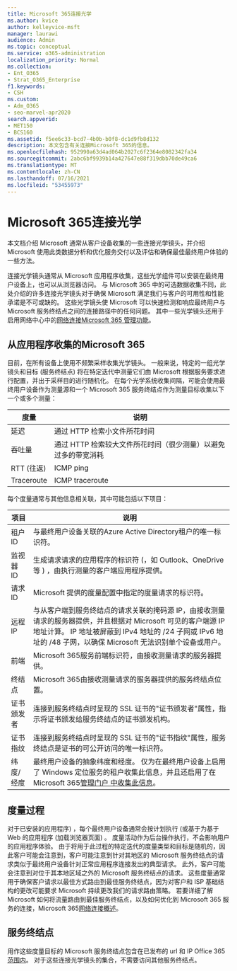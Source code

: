 ```yaml
---
title: Microsoft 365连接光学
ms.author: kvice
author: kelleyvice-msft
manager: laurawi
audience: Admin
ms.topic: conceptual
ms.service: o365-administration
localization_priority: Normal
ms.collection:
- Ent_O365
- Strat_O365_Enterprise
f1.keywords:
- CSH
ms.custom:
- Adm_O365
- seo-marvel-apr2020
search.appverid:
- MET150
- BCS160
ms.assetid: f5ee6c33-bcd7-4b0b-b0f8-dc1d9fb8d132
description: 本文包含有关连接Microsoft 365的信息。
ms.openlocfilehash: 952990a63d4ad064b2027c6f2364e8082342fa34
ms.sourcegitcommit: 2abc6bf9939b14a427647e88f319dbb70de49ca6
ms.translationtype: MT
ms.contentlocale: zh-CN
ms.lasthandoff: 07/16/2021
ms.locfileid: "53455973"
---
```

# <a name="microsoft-365-connectivity-optics"></a>Microsoft 365连接光学

本文档介绍 Microsoft 通常从客户设备收集的一些连接光学镜头，并介绍 Microsoft 使用此类数据分析和优化服务交付以及评估和确保最佳最终用户体验的一些方法。

连接光学镜头通常从 Microsoft 应用程序收集，这些光学组件可以安装在最终用户设备上，也可以从浏览器访问。 与 Microsoft 365 中的可选数据收集不同，此处介绍的许多连接光学镜头对于确保 Microsoft 满足我们与客户的可用性和性能承诺是不可或缺的。 这些光学镜头使 Microsoft 可以快速检测和响应最终用户与 Microsoft 服务终结点之间的连接路径中的任何问题。 其中一些光学镜头还用于启用网络中心中的[网络连接Microsoft 365 管理功能](office-365-network-mac-perf-overview.md)。

## <a name="optics-collected-from-microsoft-365-applications"></a>从应用程序收集的Microsoft 365

目前，在所有设备上使用不频繁采样收集光学镜头。 一般来说，特定的一组光学镜头和目标 (服务终结点) 将在特定迭代中测量它们由 Microsoft 根据服务要求进行配置，并出于采样目的进行随机化。
在每个光学系统收集间隔，可能会使用最终用户设备作为测量源和一个 Microsoft 365 服务终结点作为测量目标收集以下一个或多个测量：

| 度量 | 说明 |
| --- | --- |
| 延迟 | 通过 HTTP 检索小文件所花时间 |
| 吞吐量 | 通过 HTTP 检索较大文件所花时间（很少测量）以避免过多的带宽消耗 |
| RTT (往返)  | ICMP ping |
| Traceroute | ICMP traceroute |

每个度量通常与其他信息相关联，其中可能包括以下项目：

| 项目 | 说明 |
| --- | --- |
| 租户 ID | 与最终用户设备关联的Azure Active Directory租户的唯一标识符。 |
| 监视器 ID | 生成请求请求的应用程序的标识符 (，如 Outlook、OneDrive 等 ) ，由执行测量的客户端应用程序提供。 |
| 请求 ID | Microsoft 提供的度量配置中指定的度量请求的标识符。 |
| 远程 IP | 与从客户端到服务终结点的请求关联的掩码源 IP，由接收测量请求的服务器提供，并且根据对 Microsoft 可见的客户端源 IP 地址计算。 IP 地址被屏蔽到 IPv4 地址的 /24 子网或 IPv6 地址的 /48 子网，以确保 Microsoft 无法识别单个设备或用户。 |
| 前端 | Microsoft 365服务前端标识符，由接收测量请求的服务器提供。 |
| 终结点 | Microsoft 365由接收测量请求的服务器提供的服务终结点位置。 |
| 证书颁发者 | 连接到服务终结点时呈现的 SSL 证书的"证书颁发者"属性，指示将证书颁发给服务终结点的证书颁发机构。 |
| 证书指纹 | 连接到服务终结点时呈现的 SSL 证书的"证书指纹"属性，服务终结点是证书的可公开访问的唯一标识符。 |
| 纬度/经度 | 最终用户设备的抽象纬度和经度。 仅为在最终用户设备上启用了 Windows 定位服务的租户收集此信息，并且还启用了在 Microsoft 365[管理门户 中收集此信息](office-365-network-mac-perf-overview.md#1-enable-windows-location-services)。 |

## <a name="measurement-process"></a>度量过程

对于已安装的应用程序) ，每个最终用户设备通常会按计划执行 (或基于为基于 Web 的应用程序 (加载浏览器页面) 。 度量活动作为后台操作执行，不会影响用户的应用程序体验。 由于将用于此过程的特定迭代的度量类型和目标是随机的，因此客户可能会注意到，客户可能注意到针对其地区的 Microsoft 服务终结点的请求类似于最终用户设备针对正常应用程序连接发出的典型请求。 此外，客户可能会注意到对位于其本地区域之外的 Microsoft 服务终结点的请求。 这些度量通常用于确保客户请求以最佳方式路由到最佳服务终结点，因为对客户和 ISP 基础结构的更改可能要求 Microsoft 持续更改我们的请求路由策略。 若要详细了解 Microsoft 如何将流量路由到最佳服务终结点，以及如何优化到 Microsoft 365 服务的连接，Microsoft 365[网络连接概述](microsoft-365-networking-overview.md)。

## <a name="service-endpoints"></a>服务终结点

用作这些度量目标的 Microsoft 服务终结点包含在已发布的 url 和 IP Office 365[范围内](urls-and-ip-address-ranges.md)。 对于这些连接光学镜头的集合，不需要访问其他服务终结点。
